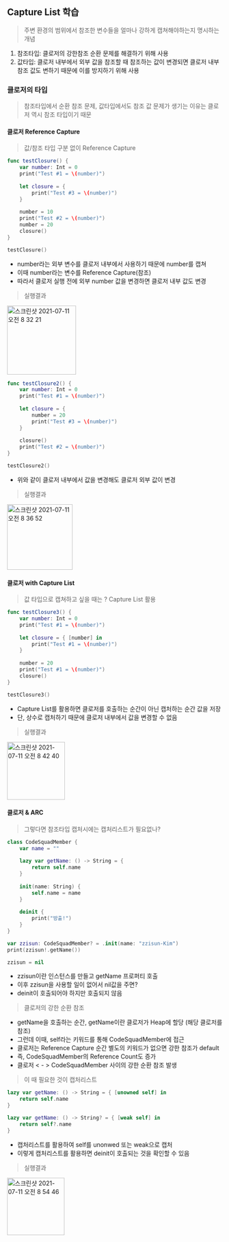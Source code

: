 ## Capture List 학습
>  주변 환경의 범위에서 참조한 변수들을 얼마나 강하게 캡쳐해야하는지 명시하는 개념

1. 참조타입: 클로저의 강한참조 순환 문제를 해결하기 위해 사용
2. 값타입: 클로저 내부에서 외부 값을 참조할 때 참조하는 값이 변경되면 클로저 내부 참조 값도 변하기 때문에 이를 방지하기 위해 사용

### 클로저의 타입
> 참조타입에서 순환 참조 문제, 값타입에서도 참조 값 문제가 생기는 이유는 클로저 역시 참조 타입이기 때문

####  클로저 Reference Capture
> 값/참조 타입 구분 없이 Reference Capture

```swift
func testClosure() {
    var number: Int = 0
    print("Test #1 = \(number)")
    
    let closure = {
        print("Test #3 = \(number)")
    }
    
    number = 10
    print("Test #2 = \(number)")
    number = 20
    closure()
}

testClosure()
```
- number라는 외부 변수를 클로저 내부에서 사용하기 때문에 number를 캡쳐
- 이때 number라는 변수를 Reference Capture(참조)
- 따라서 클로저 실행 전에 외부 number 값을 변경하면 클로저 내부 값도 변경 

> 실행결과
<img width="161" alt="스크린샷 2021-07-11 오전 8 32 21" src="https://user-images.githubusercontent.com/74946802/125178740-8c90d700-e222-11eb-9b15-7b4089c0a6f9.png">

```swift
func testClosure2() {
    var number: Int = 0
    print("Test #1 = \(number)")
    
    let closure = {
        number = 20
        print("Test #3 = \(number)")
    }
    
    closure()
    print("Test #2 = \(number)")
}

testClosure2()
```
- 위와 같이 클로저 내부에서 값을 변경해도 클로저 외부 값이 변경

> 실행결과
<img width="153" alt="스크린샷 2021-07-11 오전 8 36 52" src="https://user-images.githubusercontent.com/74946802/125178808-26f11a80-e223-11eb-96d3-bc58ddd25eed.png">

####  클로저 with Capture List
> 값 타입으로 캡쳐하고 싶을 때는 ? Capture List 활용

```swift
func testClosure3() {
    var number: Int = 0
    print("Test #1 = \(number)")
    
    let closure = { [number] in
        print("Test #1 = \(number)")
    }
    
    number = 20
    print("Test #1 = \(number)")
    closure()
}

testClosure3()
```
- Capture List를 활용하면 클로저를 호출하는 순간이 아닌 캡처하는 순간 값을 저장
- 단, 상수로 캡처하기 때문에 클로저 내부에서 값을 변경할 수 없음

> 실행결과
<img width="135" alt="스크린샷 2021-07-11 오전 8 42 40" src="https://user-images.githubusercontent.com/74946802/125178897-f5c51a00-e223-11eb-97a7-937b89b79b00.png">

####  클로저 & ARC
> 그렇다면 참조타입 캡처시에는 캡처리스트가 필요없나? 

```swift
class CodeSquadMember {
    var name = ""
    
    lazy var getName: () -> String = {
        return self.name
    }
    
    init(name: String) {
        self.name = name
    }
 
    deinit {
        print("방출!")
    }
}

var zzisun: CodeSquadMember? = .init(name: "zzisun-Kim")
print(zzisun!.getName())

zzisun = nil
```
- zzisun이란 인스턴스를 만들고 getName 프로퍼티 호출
- 이후 zzisun을 사용할 일이 없어서 nil값을 주면?
- deinit이 호출되어야 하지만 호출되지 않음

> 클로저의 강한 순환 참조

- getName을 호출하는 순간, getName이란 클로저가 Heap에 할당 (해당 클로저를 참조)
- 그런데 이때, self라는 키워드를 통해 CodeSquadMember에 접근
- 클로저는 Reference Capture 순간 별도의 키워드가 없으면 강한 참조가 default
- 즉, CodeSquadMember의 Reference Count도 증가
- 클로저 < - > CodeSquadMember 사이의 강한 순환 참조 발생

> 이 때 필요한 것이 캡처리스트

```swift
lazy var getName: () -> String = { [unowned self] in
    return self.name
}

lazy var getName: () -> String? = { [weak self] in
    return self?.name
}
```

- 캡처리스트를 활용하여 self를 unonwed 또는 weak으로 캡처
- 이렇게 캡처리스트를 활용하면 deinit이 호출되는 것을 확인할 수 있음

> 실행결과
<img width="134" alt="스크린샷 2021-07-11 오전 8 54 46" src="https://user-images.githubusercontent.com/74946802/125179063-a67fe900-e225-11eb-8c4f-20f1e460697f.png">
